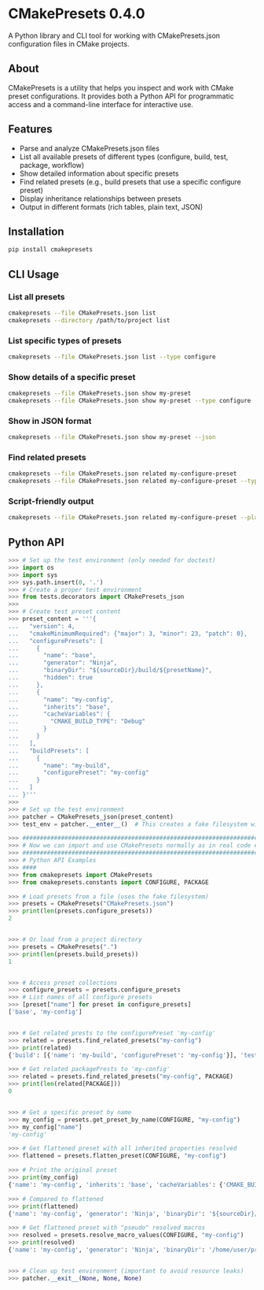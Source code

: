 [//]: # (x-release-please-start-version)
# CMakePresets 0.4.0
[//]: # (x-release-please-end)


A Python library and CLI tool for working with CMakePresets.json configuration files in CMake projects.

## About

CMakePresets is a utility that helps you inspect and work with CMake preset configurations. It provides both a Python API for programmatic access and a command-line interface for interactive use.

## Features

- Parse and analyze CMakePresets.json files
- List all available presets of different types (configure, build, test, package, workflow)
- Show detailed information about specific presets
- Find related presets (e.g., build presets that use a specific configure preset)
- Display inheritance relationships between presets
- Output in different formats (rich tables, plain text, JSON)

## Installation

```bash
pip install cmakepresets
```

## CLI Usage

### List all presets

```bash
cmakepresets --file CMakePresets.json list
cmakepresets --directory /path/to/project list
```

### List specific types of presets

```bash
cmakepresets --file CMakePresets.json list --type configure
```

### Show details of a specific preset

```bash
cmakepresets --file CMakePresets.json show my-preset
cmakepresets --file CMakePresets.json show my-preset --type configure
```

### Show in JSON format

```bash
cmakepresets --file CMakePresets.json show my-preset --json
```

### Find related presets

```bash
cmakepresets --file CMakePresets.json related my-configure-preset
cmakepresets --file CMakePresets.json related my-configure-preset --type build
```

### Script-friendly output

```bash
cmakepresets --file CMakePresets.json related my-configure-preset --plain
```

## Python API

```python
>>> # Set up the test environment (only needed for doctest)
>>> import os
>>> import sys
>>> sys.path.insert(0, '.')
>>> # Create a proper test environment
>>> from tests.decorators import CMakePresets_json
>>>
>>> # Create test preset content
>>> preset_content = '''{
...   "version": 4,
...   "cmakeMinimumRequired": {"major": 3, "minor": 23, "patch": 0},
...   "configurePresets": [
...     {
...       "name": "base",
...       "generator": "Ninja",
...       "binaryDir": "${sourceDir}/build/${presetName}",
...       "hidden": true
...     },
...     {
...       "name": "my-config",
...       "inherits": "base",
...       "cacheVariables": {
...         "CMAKE_BUILD_TYPE": "Debug"
...       }
...     }
...   ],
...   "buildPresets": [
...     {
...       "name": "my-build",
...       "configurePreset": "my-config"
...     }
...   ]
... }'''
>>>
>>> # Set up the test environment
>>> patcher = CMakePresets_json(preset_content)
>>> test_env = patcher.__enter__()  # This creates a fake filesystem with CMakePresets.json

>>> ###################################################################
>>> # Now we can import and use CMakePresets normally as in real code #
>>> ###################################################################
>>> # Python API Examples
>>> ####
>>> from cmakepresets import CMakePresets
>>> from cmakepresets.constants import CONFIGURE, PACKAGE

>>> # Load presets from a file (uses the fake filesystem)
>>> presets = CMakePresets("CMakePresets.json")
>>> print(len(presets.configure_presets))
2


>>> # Or load from a project directory
>>> presets = CMakePresets(".")
>>> print(len(presets.build_presets))
1


>>> # Access preset collections
>>> configure_presets = presets.configure_presets
>>> # List names of all configure presets
>>> [preset["name"] for preset in configure_presets]
['base', 'my-config']


>>> # Get related prests to the configurePreset 'my-config'
>>> related = presets.find_related_presets("my-config")
>>> print(related)
{'build': [{'name': 'my-build', 'configurePreset': 'my-config'}], 'test': [], 'package': []}

>>> # Get related packagePrests to 'my-config'
>>> related = presets.find_related_presets("my-config", PACKAGE)
>>> print(len(related[PACKAGE]))
0


>>> # Get a specific preset by name
>>> my_config = presets.get_preset_by_name(CONFIGURE, "my-config")
>>> my_config["name"]
'my-config'

>>> # Get flattened preset with all inherited properties resolved
>>> flattened = presets.flatten_preset(CONFIGURE, "my-config")

>>> # Print the original preset
>>> print(my_config)
{'name': 'my-config', 'inherits': 'base', 'cacheVariables': {'CMAKE_BUILD_TYPE': 'Debug'}}

>>> # Compared to flattened
>>> print(flattened)
{'name': 'my-config', 'generator': 'Ninja', 'binaryDir': '${sourceDir}/build/${presetName}', 'cacheVariables': {'CMAKE_BUILD_TYPE': 'Debug'}}

>>> # Get flattened preset with "pseudo" resolved macros
>>> resolved = presets.resolve_macro_values(CONFIGURE, "my-config")
>>> print(resolved)
{'name': 'my-config', 'generator': 'Ninja', 'binaryDir': '/home/user/project/build/my-config', 'cacheVariables': {'CMAKE_BUILD_TYPE': 'Debug'}}


>>> # Clean up test environment (important to avoid resource leaks)
>>> patcher.__exit__(None, None, None)

```
